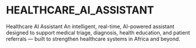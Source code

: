 # HEALTHCARE_AI_ASSISTANT
Healthcare AI Assistant  An intelligent, real-time, AI-powered assistant designed to support medical triage, diagnosis, health education, and patient referrals — built to strengthen healthcare systems in Africa and beyond.
